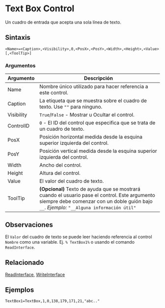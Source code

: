 # Text Box Control

Un cuadro de entrada que acepta una sola línea de texto.

## Sintaxis

```pebakery
<Name>=<Caption>,<Visibility>,0,<PosX>,<PosY>,<Width>,<Height>,<Value>[,<ToolTip>]
```

### Argumentos

| Argumento | Descripción |
| --- | --- |
| Name | Nombre único utilizado para hacer referencia a este control. |
| Caption | La etiqueta que se muestra sobre el cuadro de texto. Use `""` para ninguno. |
| Visibility | `True`/`False` - Mostrar u Ocultar el control. |
| ControlID | `0` - El ID del control que especifica que se trata de un cuadro de texto. |
| PosX | Posición horizontal medida desde la esquina superior izquierda del control. |
| PosY | Posición vertical medida desde la esquina superior izquierda del control. |
| Width | Ancho del control. |
| Height | Altura del control. |
| Value | El valor del cuadro de texto. |
| ToolTip | **(Opcional)** Texto de ayuda que se mostrará cuando el usuario pase el control. Este argumento siempre debe comenzar con un doble guión bajo `__`. *Ejemplo:* `"__Alguna información útil"` |

## Observaciones

El `Valor` del cuadro de texto se puede leer haciendo referencia al control `Nombre` como una variable. Ej. `% TextBox1%` o usando el comando `ReadInterface`.

## Relacionado

[ReadInterface](/Commands/Interface/ReadInterface.md), [WriteInterface](/Commands/Interface/WriteInterface.md)

## Ejemplos

```pebakery
TextBox1=TextBox,1,0,138,179,171,21,"abc.."
```

